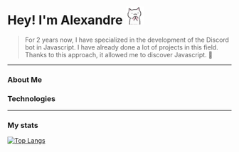 # Hey! I'm Alexandre <img src="./cat.gif" width="40" height="40" />

> For 2 years now, I have specialized in the development of the Discord bot in Javascript. I have already done a lot of projects in this field. Thanks to this approach,   it allowed me to discover Javascript. 🌙

---

<!--START_SECTION:waka-->
<!--END_SECTION:waka-->

### About Me


### Technologies


---

### My stats
[![Top Langs](https://github-readme-stats.vercel.app/api/top-langs/?username=anuraghazra&layout=compact&theme=material-palenight)](https://github.com/anuraghazra/github-readme-stats)
